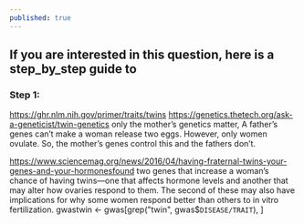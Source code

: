 ```yaml
---
published: true
---
```

## If you are interested in this question, here is a step_by_step guide to


### Step 1:
https://ghr.nlm.nih.gov/primer/traits/twins
https://genetics.thetech.org/ask-a-geneticist/twin-genetics
only the mother’s genetics matter,
A father’s genes can’t make a woman release two eggs.
However, only women ovulate. So, the mother’s genes control this and the fathers don’t.


https://www.sciencemag.org/news/2016/04/having-fraternal-twins-your-genes-and-your-hormonesfound two genes that increase a woman’s chance of having twins—one that affects hormone levels and another that may alter how ovaries respond to them. The second of these may also have implications for why some women respond better than others to in vitro fertilization.
gwastwin <- gwas[grep("twin", gwas$`DISEASE/TRAIT`), ]
